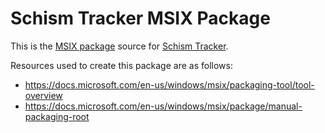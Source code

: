 # Schism Tracker MSIX Package

This is the [MSIX package](https://www.microsoft.com/store/apps/9N6C086Q3ZDG) source for [Schism Tracker](https://github.com/schismtracker/schismtracker).

Resources used to create this package are as follows:

- <https://docs.microsoft.com/en-us/windows/msix/packaging-tool/tool-overview>
- <https://docs.microsoft.com/en-us/windows/msix/package/manual-packaging-root>
